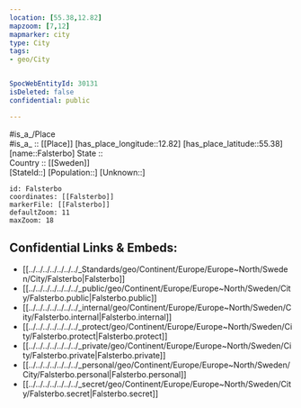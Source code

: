 ```yaml
---
location: [55.38,12.82] 
mapzoom: [7,12] 
mapmarker: city 
type: City
tags:
- geo/City


SpocWebEntityId: 30131
isDeleted: false
confidential: public

---
```

#is_a_/Place  
#is_a_ :: [[Place]] 
[has_place_longitude::12.82] 
[has_place_latitude::55.38] 
[name::Falsterbo] 
State ::  
Country :: [[Sweden]]  
[StateId::] 
[Population::] 
[Unknown::] 


```leaflet
id: Falsterbo
coordinates: [[Falsterbo]] 
markerFile: [[Falsterbo]] 
defaultZoom: 11 
maxZoom: 18
```


## Confidential Links & Embeds: 
- [[../../../../../../../_Standards/geo/Continent/Europe/Europe~North/Sweden/City/Falsterbo|Falsterbo]] 
- [[../../../../../../../_public/geo/Continent/Europe/Europe~North/Sweden/City/Falsterbo.public|Falsterbo.public]] 
- [[../../../../../../../_internal/geo/Continent/Europe/Europe~North/Sweden/City/Falsterbo.internal|Falsterbo.internal]] 
- [[../../../../../../../_protect/geo/Continent/Europe/Europe~North/Sweden/City/Falsterbo.protect|Falsterbo.protect]] 
- [[../../../../../../../_private/geo/Continent/Europe/Europe~North/Sweden/City/Falsterbo.private|Falsterbo.private]] 
- [[../../../../../../../_personal/geo/Continent/Europe/Europe~North/Sweden/City/Falsterbo.personal|Falsterbo.personal]] 
- [[../../../../../../../_secret/geo/Continent/Europe/Europe~North/Sweden/City/Falsterbo.secret|Falsterbo.secret]] 
